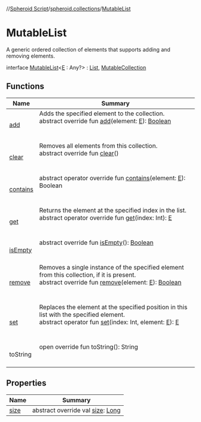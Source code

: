 //[Spheroid Script](../../index.md)/[spheroid.collections](../index.md)/[MutableList](index.md)



# MutableList  
 A generic ordered collection of elements that supports adding and removing elements.  
  
interface [MutableList](index.md)<[E](index.md) : Any?>  : [List](../-list/index.md), [MutableCollection](../-mutable-collection/index.md)   


## Functions  
  
|  Name|  Summary| 
|---|---|
| [add](../-mutable-collection/add.md)| Adds the specified element to the collection.  <br>abstract override fun [add](../-mutable-collection/add.md)(element: [E](index.md)): [Boolean](../../spheroid/-boolean/index.md)  <br><br><br>
| [clear](../-mutable-collection/clear.md)| Removes all elements from this collection.  <br>abstract override fun [clear](../-mutable-collection/clear.md)()  <br><br><br>
| [contains](../-collection/contains.md)| abstract operator override fun [contains](../-collection/contains.md)(element: [E](index.md)): Boolean  <br><br><br>
| [get](../-list/get.md)| Returns the element at the specified index in the list.  <br>abstract operator override fun [get](../-list/get.md)(index: Int): [E](index.md)  <br><br><br>
| [isEmpty](../-collection/is-empty.md)| abstract override fun [isEmpty](../-collection/is-empty.md)(): [Boolean](../../spheroid/-boolean/index.md)  <br><br><br>
| [remove](../-mutable-collection/remove.md)| Removes a single instance of the specified element from this collection, if it is present.  <br>abstract override fun [remove](../-mutable-collection/remove.md)(element: [E](index.md)): [Boolean](../../spheroid/-boolean/index.md)  <br><br><br>
| [set](set.md)| Replaces the element at the specified position in this list with the specified element.  <br>abstract operator fun [set](set.md)(index: Int, element: [E](index.md)): [E](index.md)  <br><br><br>
| toString| open override fun toString(): String  <br><br><br>


## Properties  
  
|  Name|  Summary| 
|---|---|
| [size](index.md#spheroid.collections/MutableList/size/#/PointingToDeclaration/)|  abstract override val [size](index.md#spheroid.collections/MutableList/size/#/PointingToDeclaration/): [Long](../../spheroid/-long/index.md)   <br>

